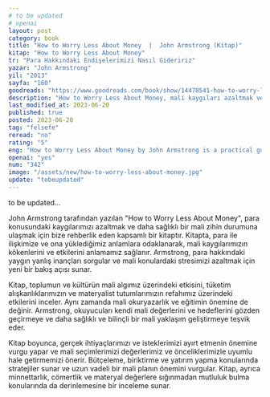 ```yaml
---
# to be updated
# openai
layout: post
category: book
title: "How to Worry Less About Money  |  John Armstrong (Kitap)"
kitap: "How to Worry Less About Money"
tr: "Para Hakkındaki Endişelerimizi Nasıl Gideririz"
yazar: "John Armstrong"
yil: "2013"
sayfa: "160"
goodreads: "https://www.goodreads.com/book/show/14478541-how-to-worry-less-about-money"
description: "How to Worry Less About Money, mali kaygıları azaltmak ve daha sağlıklı bir mali zihin yapısına ulaşmak için pratik bilgiler ve iç görüler sunan bir kitap."
last_modified_at: 2023-06-20
published: true
posted: 2023-06-20
tag: "felsefe"
reread: "no"
rating: "5"
eng: "How to Worry Less About Money by John Armstrong is a practical guide to reducing financial stress and cultivating a healthier mindset towards money."
openai: "yes"
num: "342"
image: "/assets/new/how-to-worry-less-about-money.jpg"
update: "tobeupdated"
---
```


to be updated...

John Armstrong tarafından yazılan "How to Worry Less About Money", para konusundaki kaygılarımızı azaltmak ve daha sağlıklı bir mali zihin durumuna ulaşmak için bize rehberlik eden kapsamlı bir kitaptır. Kitapta, para ile ilişkimize ve ona yüklediğimiz anlamlara odaklanarak, mali kaygılarımızın kökenlerini ve etkilerini anlamamız sağlanır. Armstrong, para hakkındaki yaygın yanlış inançları sorgular ve mali konulardaki stresimizi azaltmak için yeni bir bakış açısı sunar.

Kitap, toplumun ve kültürün mali algımız üzerindeki etkisini, tüketim alışkanlıklarımızın ve materyalist tutumlarımızın refahımız üzerindeki etkilerini inceler. Aynı zamanda mali okuryazarlık ve eğitimin önemine de değinir. Armstrong, okuyucuları kendi mali değerlerini ve hedeflerini gözden geçirmeye ve daha sağlıklı ve bilinçli bir mali yaklaşım geliştirmeye teşvik eder.

Kitap boyunca, gerçek ihtiyaçlarımızı ve isteklerimizi ayırt etmenin önemine vurgu yapar ve mali seçimlerimizi değerlerimiz ve önceliklerimizle uyumlu hale getirmemizi önerir. Bütçeleme, biriktirme ve yatırım yapma konularında stratejiler sunar ve uzun vadeli bir mali planın önemini vurgular. Kitap, ayrıca minnettarlık, cömertlik ve materyal değerlere sığınmadan mutluluk bulma konularında da derinlemesine bir inceleme sunar.

